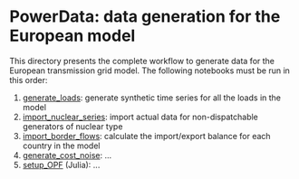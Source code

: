 PowerData: data generation for the European model
=================================================

This directory presents the complete workflow to generate data for the European transmission grid model.
The following notebooks must be run in this order:

1. [generate_loads](./generate_loads.ipynb):
   generate synthetic time series for all the loads in the model
2. [import_nuclear_series](./import_nuclear_series.ipynb):
   import actual data for non-dispatchable generators of nuclear type
3. [import_border_flows](./import_border_flows.ipynb):
   calculate the import/export balance for each country in the model
4. [generate_cost_noise](./generate_cost_noise.ipynb):
   ...
5. [setup_OPF](./setup_OPF) (Julia):
   ...
